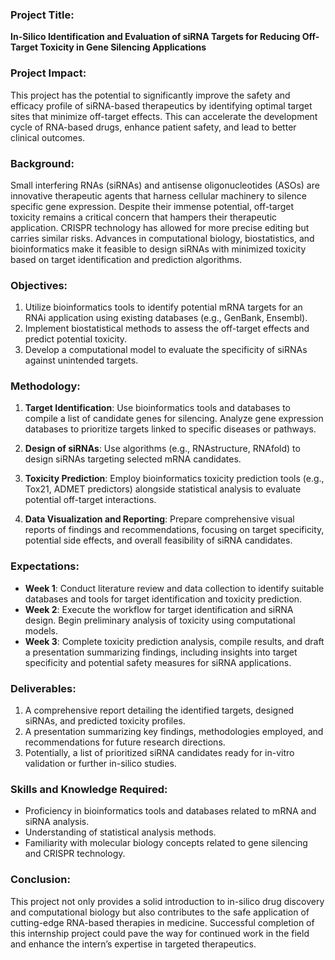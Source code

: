 ### Project Title: 
**In-Silico Identification and Evaluation of siRNA Targets for Reducing Off-Target Toxicity in Gene Silencing Applications**

### Project Impact:
This project has the potential to significantly improve the safety and efficacy profile of siRNA-based therapeutics by identifying optimal target sites that minimize off-target effects. This can accelerate the development cycle of RNA-based drugs, enhance patient safety, and lead to better clinical outcomes.

### Background:
Small interfering RNAs (siRNAs) and antisense oligonucleotides (ASOs) are innovative therapeutic agents that harness cellular machinery to silence specific gene expression. Despite their immense potential, off-target toxicity remains a critical concern that hampers their therapeutic application. CRISPR technology has allowed for more precise editing but carries similar risks. Advances in computational biology, biostatistics, and bioinformatics make it feasible to design siRNAs with minimized toxicity based on target identification and prediction algorithms.

### Objectives:
1. Utilize bioinformatics tools to identify potential mRNA targets for an RNAi application using existing databases (e.g., GenBank, Ensembl).
2. Implement biostatistical methods to assess the off-target effects and predict potential toxicity.
3. Develop a computational model to evaluate the specificity of siRNAs against unintended targets.

### Methodology:
1. **Target Identification**: Use bioinformatics tools and databases to compile a list of candidate genes for silencing. Analyze gene expression databases to prioritize targets linked to specific diseases or pathways.
  
2. **Design of siRNAs**: Use algorithms (e.g., RNAstructure, RNAfold) to design siRNAs targeting selected mRNA candidates.

3. **Toxicity Prediction**: Employ bioinformatics toxicity prediction tools (e.g., Tox21, ADMET predictors) alongside statistical analysis to evaluate potential off-target interactions.

4. **Data Visualization and Reporting**: Prepare comprehensive visual reports of findings and recommendations, focusing on target specificity, potential side effects, and overall feasibility of siRNA candidates.

### Expectations:
- **Week 1**: Conduct literature review and data collection to identify suitable databases and tools for target identification and toxicity prediction.
- **Week 2**: Execute the workflow for target identification and siRNA design. Begin preliminary analysis of toxicity using computational models.
- **Week 3**: Complete toxicity prediction analysis, compile results, and draft a presentation summarizing findings, including insights into target specificity and potential safety measures for siRNA applications.

### Deliverables:
1. A comprehensive report detailing the identified targets, designed siRNAs, and predicted toxicity profiles.
2. A presentation summarizing key findings, methodologies employed, and recommendations for future research directions.
3. Potentially, a list of prioritized siRNA candidates ready for in-vitro validation or further in-silico studies.

### Skills and Knowledge Required:
- Proficiency in bioinformatics tools and databases related to mRNA and siRNA analysis.
- Understanding of statistical analysis methods.
- Familiarity with molecular biology concepts related to gene silencing and CRISPR technology.

### Conclusion:
This project not only provides a solid introduction to in-silico drug discovery and computational biology but also contributes to the safe application of cutting-edge RNA-based therapies in medicine. Successful completion of this internship project could pave the way for continued work in the field and enhance the intern’s expertise in targeted therapeutics.